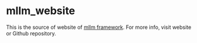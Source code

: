 # mllm_website

This is the source of website of [mllm framework](https://github.com/UbiquitousLearning/mllm). For more info, visit website or Github repository.
